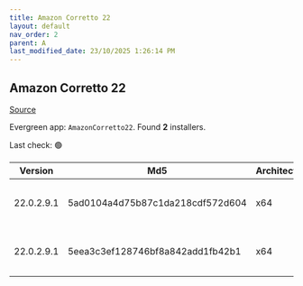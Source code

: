 ```yaml
---
title: Amazon Corretto 22
layout: default
nav_order: 2
parent: A
last_modified_date: 23/10/2025 1:26:14 PM
---
```


## Amazon Corretto 22

[Source](https://aws.amazon.com/corretto/)

Evergreen app: `AmazonCorretto22`. Found **2** installers.

Last check: 🟢

| Version    | Md5                              | Architecture | Type | URI                                                                                                                                                                                                      |
| ---------- | -------------------------------- | ------------ | ---- | -------------------------------------------------------------------------------------------------------------------------------------------------------------------------------------------------------- |
| 22.0.2.9.1 | 5ad0104a4d75b87c1da218cdf572d604 | x64          | msi  | [https://corretto.aws/downloads/resources/22.0.2.9.1/amazon-corretto-22.0.2.9.1-windows-x64.msi](https://corretto.aws/downloads/resources/22.0.2.9.1/amazon-corretto-22.0.2.9.1-windows-x64.msi)         |
| 22.0.2.9.1 | 5eea3c3ef128746bf8a842add1fb42b1 | x64          | zip  | [https://corretto.aws/downloads/resources/22.0.2.9.1/amazon-corretto-22.0.2.9.1-windows-x64-jdk.zip](https://corretto.aws/downloads/resources/22.0.2.9.1/amazon-corretto-22.0.2.9.1-windows-x64-jdk.zip) |
